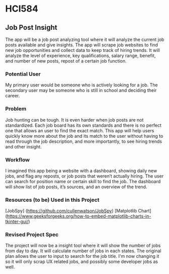 # HCI584

## Job Post Insight
The app will be a job post analyzing tool where it will analyze the current job posts available and give insights. The app will scrape job websites to find new job opportunities and collect data to keep track of hiring trends. It will analyze the level of experience, key qualifications, salary range, benefit, and number of new posts, repost of a certain job function.

### Potential User
My primary user would be someone who is actively looking for a job. The secondary user may be someone who is still in school and deciding their career.

### Problem
Job hunting can be tough. It is even harder when job posts are not standardized. Each job board has its own standards and there is no perfect one that allows an user to find the exact match.
This app will help users quickly know more about the job and its match to the user without having to read through the job description, and more importantly, to see hiring trends and other insight.

### Workflow
I imagined this app being a website with a dashboard, showing daily new jobs, and flag any reposts, or job posts that weren’t actually hiring. The user can search for position name or certain skill to find the job. The dashboard will show list of job posts, it’s sources, and an overview of the trend.

### Resources (to be) Used in this Project
[JobSpy] (https://github.com/cullenwatson/JobSpy)
[Matplotlib Chart] (https://www.geeksforgeeks.org/how-to-embed-matplotlib-charts-in-tkinter-gui/)


### Revised Project Spec
The project will now be a insight tool where it will show the number of jobs from day to day. It will calculate number of jobs in each states. The original plan allows the user to input to search for the job title. I'm now changing it so it will only scrap UX related jobs, and possibly some developer jobs as well. 

